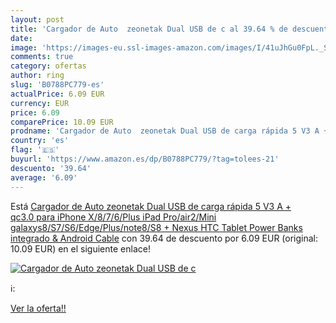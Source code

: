 ```yaml
---
layout: post
title: 'Cargador de Auto  zeonetak Dual USB de c al 39.64 % de descuento'
date: 
image: 'https://images-eu.ssl-images-amazon.com/images/I/41uJhGu0FpL._SL200_.jpg'
comments: true
category: ofertas
author: ring
slug: 'B0788PC779-es'
actualPrice: 6.09 EUR
currency: EUR
price: 6.09
comparePrice: 10.09 EUR
prodname: 'Cargador de Auto  zeonetak Dual USB de carga rápida 5 V3 A + qc3.0 para iPhone X/8/7/6/Plus  iPad Pro/air2/Mini  galaxys8/S7/S6/Edge/Plus/note8/S8 +  Nexus  HTC  Tablet  Power Banks integrado & Android Cable'
country: 'es'
flag: '🇪🇸'
buyurl: 'https://www.amazon.es/dp/B0788PC779/?tag=tolees-21'
descuento: '39.64'
average: '6.09'
---
```


Está [Cargador de Auto  zeonetak Dual USB de carga rápida 5 V3 A + qc3.0 para iPhone X/8/7/6/Plus  iPad Pro/air2/Mini  galaxys8/S7/S6/Edge/Plus/note8/S8 +  Nexus  HTC  Tablet  Power Banks integrado & Android Cable](https://www.amazon.es/dp/B0788PC779/?tag=tolees-21) con 39.64 de descuento por 6.09 EUR (original: 10.09 EUR) en el siguiente enlace!

[![Cargador de Auto  zeonetak Dual USB de c](https://images-eu.ssl-images-amazon.com/images/I/41uJhGu0FpL._SL200_.jpg)](https://www.amazon.es/dp/B0788PC779/?tag=tolees-21)

ℹ️:


[Ver la oferta!!](https://www.amazon.es/dp/B0788PC779/?tag=tolees-21)
